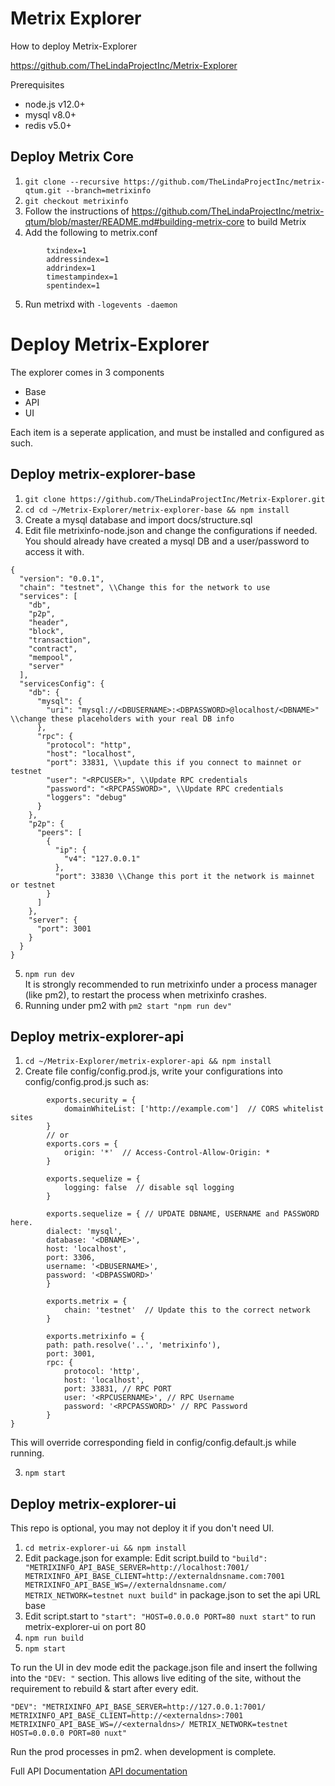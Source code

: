 # Metrix Explorer

How to deploy Metrix-Explorer

https://github.com/TheLindaProjectInc/Metrix-Explorer

Prerequisites
* node.js v12.0+
* mysql v8.0+
* redis v5.0+

## Deploy Metrix Core

1. `git clone --recursive https://github.com/TheLindaProjectInc/metrix-qtum.git --branch=metrixinfo`
2.  `git checkout metrixinfo`
3. Follow the instructions of https://github.com/TheLindaProjectInc/metrix-qtum/blob/master/README.md#building-metrix-core to build Metrix
4. Add the following to metrix.conf
```
        txindex=1
        addressindex=1
        addrindex=1
        timestampindex=1
        spentindex=1
```
5. Run metrixd with `-logevents -daemon`

# Deploy Metrix-Explorer
The explorer comes in 3 components
* Base
* API
* UI

Each item is a seperate application, and must be installed and configured as such.

## Deploy metrix-explorer-base
1. `git clone https://github.com/TheLindaProjectInc/Metrix-Explorer.git`
2. `cd cd ~/Metrix-Explorer/metrix-explorer-base && npm install`
3. Create a mysql database and import docs/structure.sql
4. Edit file metrixinfo-node.json and change the configurations if needed.
You should already have created a mysql DB and a user/password to access it with.
```
{
  "version": "0.0.1",
  "chain": "testnet", \\Change this for the network to use
  "services": [
    "db",
    "p2p",
    "header",
    "block",
    "transaction",
    "contract",
    "mempool",
    "server"
  ],
  "servicesConfig": {
    "db": {
      "mysql": {
        "uri": "mysql://<DBUSERNAME>:<DBPASSWORD>@localhost/<DBNAME>" \\change these placeholders with your real DB info
      },
      "rpc": {
        "protocol": "http",
        "host": "localhost",
        "port": 33831, \\update this if you connect to mainnet or testnet
        "user": "<RPCUSER>", \\Update RPC credentials
        "password": "<RPCPASSWORD>", \\Update RPC credentials
        "loggers": "debug"
      }
    },
    "p2p": {
      "peers": [
        {
          "ip": {
            "v4": "127.0.0.1"
          },
          "port": 33830 \\Change this port it the network is mainnet or testnet
        }
      ]
    },
    "server": {
      "port": 3001
    }
  }
}
```


5. `npm run dev`  
It is strongly recommended to run metrixinfo under a process manager (like pm2), to restart the process when metrixinfo crashes.
6. Running under pm2 with `pm2 start "npm run dev"`

## Deploy metrix-explorer-api

1. `cd ~/Metrix-Explorer/metrix-explorer-api && npm install`
2. Create file config/config.prod.js, write your configurations into config/config.prod.js such as:
```
        exports.security = {
            domainWhiteList: ['http://example.com']  // CORS whitelist sites
        }
        // or
        exports.cors = {
            origin: '*'  // Access-Control-Allow-Origin: *
        }

        exports.sequelize = {
            logging: false  // disable sql logging
        }

        exports.sequelize = { // UPDATE DBNAME, USERNAME and PASSWORD here.
        dialect: 'mysql',
        database: '<DBNAME>',
        host: 'localhost',
        port: 3306,
        username: '<DBUSERNAME>',
        password: '<DBPASSWORD>'
        }

        exports.metrix = {
            chain: 'testnet'  // Update this to the correct network
        }

        exports.metrixinfo = {
        path: path.resolve('..', 'metrixinfo'),
        port: 3001,
        rpc: {
            protocol: 'http',
            host: 'localhost',
            port: 33831, // RPC PORT
            user: '<RPCUSERNAME>', // RPC Username
            password: '<RPCPASSWORD>' // RPC Password
        }
}

```
This will override corresponding field in config/config.default.js while running.

3. `npm start`

## Deploy metrix-explorer-ui
This repo is optional, you may not deploy it if you don't need UI.

1. `cd metrix-explorer-ui && npm install`
2. Edit package.json for example:
Edit script.build to `"build": "METRIXINFO_API_BASE_SERVER=http://localhost:7001/ METRIXINFO_API_BASE_CLIENT=http://externaldnsname.com:7001 METRIXINFO_API_BASE_WS=//externaldnsname.com/ METRIX_NETWORK=testnet nuxt build"` in package.json to set the api URL base
3. Edit script.start to `"start": "HOST=0.0.0.0 PORT=80 nuxt start"` to run metrix-explorer-ui on port 80
4. `npm run build`
5. `npm start`

To run the UI in dev mode edit the package.json file and insert the follwing into the `"DEV: "` section. This allows live editing of the site, without the requirement to rebuild & start after every edit.
```
"DEV": "METRIXINFO_API_BASE_SERVER=http://127.0.0.1:7001/ METRIXINFO_API_BASE_CLIENT=http://<externaldns>:7001 METRIXINFO_API_BASE_WS=//<externaldns>/ METRIX_NETWORK=testnet HOST=0.0.0.0 PORT=80 nuxt"
```

Run the prod processes in pm2. when development is complete.


Full API Documentation
[API documentation](https://github.com/TheLindaProjectInc/metrix-explorer-api/blob/master/metrix-explorer-api/README.md)